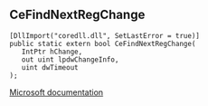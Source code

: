 ## CeFindNextRegChange

```
[DllImport("coredll.dll", SetLastError = true)]
public static extern bool CeFindNextRegChange(
   IntPtr hChange,
   out uint lpdwChangeInfo,
   uint dwTimeout
);
```

[Microsoft documentation](https://docs.microsoft.com/en-us/previous-versions/bb416349(v%3Dmsdn.10))
